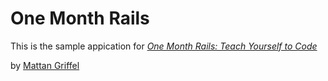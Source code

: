 # One Month Rails

This is the sample appication for
[*One Month Rails: Teach Yourself to Code*](http://onemonthrails.com)

by [Mattan Griffel](http://mattangriffel.com)